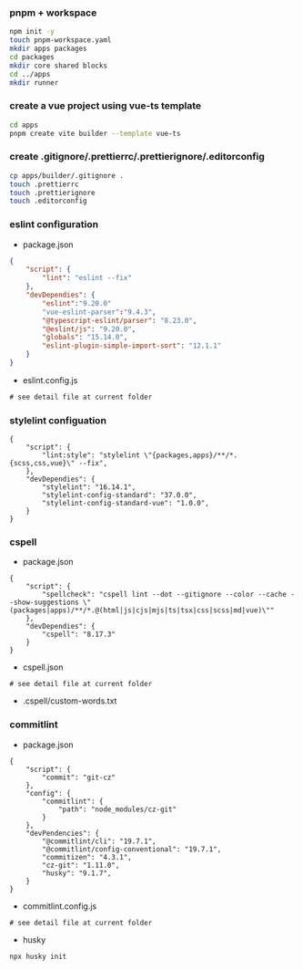 ### pnpm + workspace

```bash
npm init -y
touch pnpm-workspace.yaml
mkdir apps packages
cd packages
mkdir core shared blocks
cd ../apps
mkdir runner
```

### create a vue project using vue-ts template

```bash
cd apps
pnpm create vite builder --template vue-ts
```

### create .gitignore/.prettierrc/.prettierignore/.editorconfig

```bash
cp apps/builder/.gitignore .
touch .prettierrc
touch .prettierignore
touch .editorconfig
```

### eslint configuration

- package.json

```json
{
    "script": {
        "lint": "eslint --fix"
    },
    "devDependies": {
        "eslint":"9.20.0"
        "vue-eslint-parser":"9.4.3",
        "@typescript-eslint/parser": "8.23.0",
        "@eslint/js": "9.20.0",
        "globals": "15.14.0",
        "eslint-plugin-simple-import-sort": "12.1.1"
    }
}
```

- eslint.config.js

```javascript
# see detail file at current folder

```

### stylelint configuation

```
{
    "script": {
        "lint:style": "stylelint \"{packages,apps}/**/*.{scss,css,vue}\" --fix",
    },
    "devDependies": {
        "stylelint": "16.14.1",
        "stylelint-config-standard": "37.0.0",
        "stylelint-config-standard-vue": "1.0.0",
    }
}
```

### cspell

- package.json

```
{
    "script": {
        "spellcheck": "cspell lint --dot --gitignore --color --cache --show-suggestions \"(packages|apps)/**/*.@(html|js|cjs|mjs|ts|tsx|css|scss|md|vue)\""
    },
    "devDependies": {
        "cspell": "8.17.3"
    }
}
```

- cspell.json

```
# see detail file at current folder
```

- .cspell/custom-words.txt

### commitlint

- package.json

```
{
    "script": {
        "commit": "git-cz"
    },
    "config": {
        "commitlint": {
            "path": "node_modules/cz-git"
        }
    },
    "devPendencies": {
        "@commitlint/cli": "19.7.1",
        "@commitlint/config-conventional": "19.7.1",
        "commitizen": "4.3.1",
        "cz-git": "1.11.0",
        "husky": "9.1.7",
    }
}
```

- commitlint.config.js

```
# see detail file at current folder
```

- husky

```
npx husky init
```
